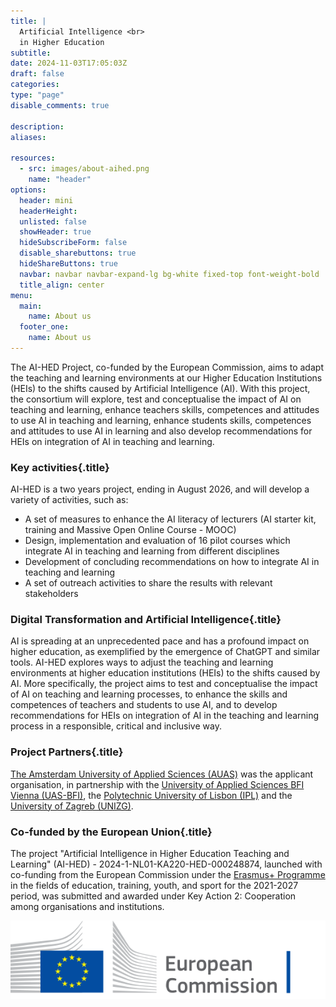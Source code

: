 ```yaml
---
title: |
  Artificial Intelligence <br>
  in Higher Education
subtitle: 
date: 2024-11-03T17:05:03Z
draft: false
categories: 
type: "page"
disable_comments: true

description:
aliases:

resources:
  - src: images/about-aihed.png
    name: "header"
options:
  header: mini
  headerHeight:
  unlisted: false
  showHeader: true
  hideSubscribeForm: false
  disable_sharebuttons: true
  hideShareButtons: true
  navbar: navbar navbar-expand-lg bg-white fixed-top font-weight-bold
  title_align: center
menu:
  main:
    name: About us
  footer_one:
    name: About us
---
```

The AI-HED Project, co-funded by the European Commission, aims to adapt the teaching and learning environments at our Higher Education Institutions (HEIs) to the shifts caused by Artificial Intelligence (AI). With this project, the consortium will explore, test and conceptualise the impact of AI on teaching and learning, enhance teachers skills, competences and attitudes to use AI in teaching and learning, enhance students skills, competences and attitudes to use AI in learning and also develop recommendations for HEIs on integration of AI in teaching and learning.

### Key activities{.title}

AI-HED is a two years project, ending in August 2026, and will develop a variety of activities, such as:

- A set of measures to enhance the AI literacy of lecturers (AI starter kit, training and Massive Open Online Course - MOOC)
- Design, implementation and evaluation of 16 pilot courses which integrate AI in teaching and learning from different disciplines
- Development of concluding recommendations on how to integrate AI in teaching and learning
- A set of outreach activities to share the results with relevant stakeholders

### Digital Transformation and Artificial Intelligence{.title}

AI is spreading at an unprecedented pace and has a profound impact on higher education, as exemplified by the emergence of ChatGPT and similar tools. AI-HED explores ways to adjust the teaching and learning environments at higher education institutions (HEIs) to the shifts caused by AI. More specifically, the project aims to test and conceptualise the impact of AI on teaching and learning processes, to enhance the skills and competences of teachers and students to use AI, and to develop recommendations for HEIs on integration of AI in the teaching and learning process in a responsible, critical and inclusive way.

### Project Partners{.title}

[The Amsterdam University of Applied Sciences (AUAS)](https://www.amsterdamuas.com/) was the applicant organisation, in partnership with the [University of Applied Sciences BFI Vienna (UAS-BFI)](https://www.fh-vie.ac.at/en/), the [Polytechnic University of Lisbon (IPL)](https://escs.ipl.pt/) and the [University of Zagreb (UNIZG)](https://www.foi.unizg.hr/en).

### Co-funded by the European Union{.title}

<div class="row">
<div class="col-8">

The project "Artificial Intelligence in Higher Education Teaching and Learning" (AI-HED) - 2024-1-NL01-KA220-HED-000248874, launched with co-funding from the European Commission under the [Erasmus+ Programme](https://erasmus-plus.ec.europa.eu) in the fields of education, training, youth, and sport for the 2021-2027 period, was submitted and awarded under Key Action 2: Cooperation among organisations and institutions.

</div>

<div class="col-4">
<img src="images/logo-ec--en.svg" class="float-right">
</div>

</div>